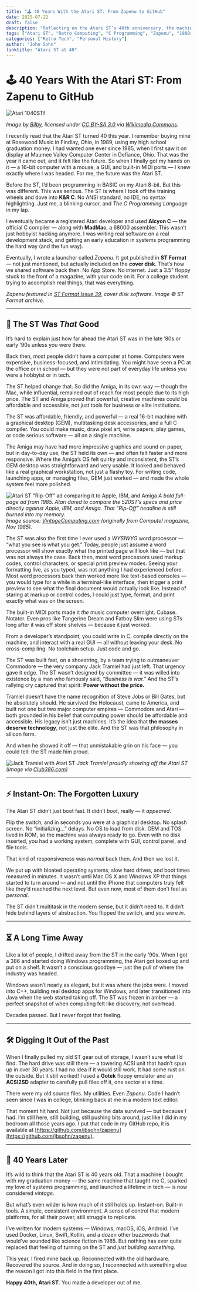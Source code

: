 ```yaml
---
title: "🕹️ 40 Years With the Atari ST: From Zapenu to GitHub"
date: 2025-07-22
draft: false
description: "Reflecting on the Atari ST’s 40th anniversary, the machine that launched my programming journey — from cover disks to GitHub."
tags: ["Atari ST", "Retro Computing", "C Programming", "Zapenu", "1980s", "MIDI"]
categories: ["Retro Tech", "Personal History"]
author: "John Sohn"
linktitle: "Atari ST at 40"
---
```


# 🕹️ 40 Years With the Atari ST: From Zapenu to GitHub

![Atari 1040STf](/images/atari-1040STf.jpg)

*Image by [Bilby](https://commons.wikimedia.org/wiki/User:Bilby), licensed under [CC BY-SA 3.0](https://creativecommons.org/licenses/by-sa/3.0/) via [Wikimedia Commons](https://commons.wikimedia.org/wiki/File:Atari_1040STf.jpg).*

I recently read that the Atari ST turned 40 this year. I remember buying mine at Rosewood Music in Findlay, Ohio, in 1989, using my high school graduation money. I had wanted one ever since 1985, when I first saw it on display at Maumee Valley Computer Center in Defiance, Ohio. That was the year it came out, and it felt like the future. So when I finally got my hands on it — a 16-bit computer with a mouse, a GUI, and built-in MIDI ports — I knew exactly where I was headed. For me, the future was the Atari ST.

Before the ST, I’d been programming in BASIC on my Atari 8-bit. But this was different. This was serious. The ST is where I took off the training wheels and dove into **K&R C**. No ANSI standard, no IDE, no syntax highlighting. Just me, a blinking cursor, and *The C Programming Language* in my lap.

I eventually became a registered Atari developer and used **Alcyon C** — the official C compiler — along with **MadMac**, a 68000 assembler. This wasn’t just hobbyist hacking anymore. I was writing real software on a real development stack, and getting an early education in systems programming the hard way (and the fun way).

Eventually, I wrote a launcher called *Zapenu*. It got published in **ST Format** — not just mentioned, but actually included on the **cover disk**. That’s how we shared software back then. No App Store. No internet. Just a 3.5" floppy stuck to the front of a magazine, with your code on it. For a college student trying to accomplish real things, that was everything.

*Zapenu featured in [ST Format Issue 39](https://stformat.com/stf39/index.html), cover disk software. Image © ST Format archive.*


---

## 👑 The ST Was *That* Good

It’s hard to explain just how far ahead the Atari ST was in the late ’80s or early ’90s unless you were there.

Back then, most people didn’t have a computer at home. Computers were expensive, business-focused, and intimidating. You might have seen a PC at the office or in school — but they were not part of everyday life unless you were a hobbyist or in tech.

The ST helped change that. So did the Amiga, in its own way — though the Mac, while influential, remained out of reach for most people due to its high price. The ST and Amiga proved that powerful, creative machines could be affordable and accessible, not just tools for business or elite institutions.

The ST was affordable, friendly, and powerful — a real 16-bit machine with a graphical desktop (GEM), multitasking desk accessories, and a full C compiler. You could make music, draw pixel art, write papers, play games, or code serious software — all on a single machine.

The Amiga may have had more impressive graphics and sound on paper, but in day-to-day use, the ST held its own — and often felt faster and more responsive. Where the Amiga’s OS felt quirky and inconsistent, the ST’s GEM desktop was straightforward and very usable. It looked and behaved like a real graphical workstation, not just a flashy toy. For writing code, launching apps, or managing files, GEM just worked — and made the whole system feel more polished.

![Atari ST "Rip-Off" ad comparing it to Apple, IBM, and Amiga](/images/power-without-price.jpg)
*A bold full-page ad from 1985. Atari dared to compare the 520ST’s specs and price directly against Apple, IBM, and Amiga. That “Rip-Off” headline is still burned into my memory.*  
*Image source: [VintageComputing.com](https://www.vintagecomputing.com/?p=1117) (originally from *Compute!* magazine, Nov 1985).*


The ST was also the first time I ever used a *WYSIWYG* word processor — “what you see is what you get.” Today, people just assume a word processor will show exactly what the printed page will look like — but that was not always the case. Back then, most word processors used markup codes, control characters, or special print preview modes. Seeing your formatting live, as you typed, was not anything I had experienced before. Most word processors back then worked more like text-based consoles — you would type for a while in a terminal-like interface, then trigger a print preview to see what the final document would actually look like. Instead of staring at markup or control codes, I could just type, format, and print exactly what was on the screen. 

The built-in MIDI ports made it *the* music computer overnight. Cubase. Notator. Even pros like Tangerine Dream and Fatboy Slim were using STs long after it was off store shelves — because it just worked.

From a developer’s standpoint, you could write in C, compile directly on the machine, and interact with a real GUI — all without leaving your desk. No cross-compiling. No toolchain setup. Just code and go.

The ST was built fast, on a shoestring, by a team trying to outmaneuver Commodore — the very company Jack Tramiel had just left. That urgency gave it edge. The ST wasn’t designed by committee — it was willed into existence by a man who famously said, *“Business is war.”* And the ST’s rallying cry captured that spirit: **Power without the price.**

Tramiel doesn’t have the name recognition of Steve Jobs or Bill Gates, but he absolutely should. He survived the Holocaust, came to America, and built not one but two major computer empires — Commodore and Atari — both grounded in his belief that computing power should be affordable and accessible. His legacy isn’t just machines. It’s the idea that **the masses deserve technology**, not just the elite. And the ST was that philosophy in silicon form.

And when he showed it off — that unmistakable grin on his face — you could tell: the ST made him proud. 

![Jack Tramiel with Atari ST](/images/tramiel.png)
*Jack Tramiel proudly showing off the Atari ST (Image via [Club386.com](https://www.club386.com/the-roundup-jack-tramiels-birthday-news-extras/))*

---

## ⚡ Instant-On: The Forgotten Luxury

The Atari ST didn’t just boot fast. It didn’t *boot*, really — it *appeared*.

Flip the switch, and in seconds you were at a graphical desktop. No splash screen. No “initializing...” delays. No OS to load from disk. GEM and TOS lived in ROM, so the machine was always ready to go. Even with no disk inserted, you had a working system, complete with GUI, control panel, and file tools.

That kind of responsiveness was *normal* back then. And then we lost it.

We put up with bloated operating systems, slow hard drives, and boot times measured in minutes. It wasn’t until Mac OS X and Windows XP that things started to turn around — and not until the iPhone that computers truly felt like they’d reached the next level. But even now, most of them don’t feel as *personal*.

The ST didn’t multitask in the modern sense, but it didn’t need to. It didn’t hide behind layers of abstraction. You flipped the switch, and you were *in*.

---

## ⏳ A Long Time Away

Like a lot of people, I drifted away from the ST in the early ’90s. When I got a 386 and started doing Windows programming, the Atari got boxed up and put on a shelf. It wasn’t a conscious goodbye — just the pull of where the industry was headed.

Windows wasn’t nearly as elegant, but it was where the jobs were. I moved into C++, building real desktop apps for Windows, and later transitioned into Java when the web started taking off. The ST was frozen in amber — a perfect snapshot of when computing felt like discovery, not overhead.

Decades passed. But I never forgot that feeling.

---

## 🛠️ Digging It Out of the Past

When I finally pulled my old ST gear out of storage, I wasn’t sure what I’d find. The hard drive was still there — a towering ACSI unit that hadn’t spun up in over 30 years. I had no idea if it would still work. It had some rust on the outside. But it still worked! I used a **Gotek** floppy emulator and an **ACSI2SD** adapter to carefully pull files off it, one sector at a time.

There were my old source files. My utilities. Even *Zapenu*. Code I hadn’t seen since I was in college, blinking back at me in a modern text editor.

That moment hit hard. Not just because the data survived — but because *I* had. I’m still here, still building, still pushing bits around, just like I did in my bedroom all those years ago. I put that code in my GitHub repo, it is available at [https://github.com/jbsohn/zapenu](https://github.com/jbsohn/zapenu).

---

## 🎂 40 Years Later

It’s wild to think that the Atari ST is 40 years old. That a machine I bought with my graduation money — the same machine that taught me C, sparked my love of systems programming, and launched a lifetime in tech — is now considered *vintage*.

But what’s even wilder is how much of it still holds up. Instant-on. Built-in tools. A simple, consistent environment. A sense of control that modern platforms, for all their power, still struggle to replicate.

I’ve written for modern systems — Windows, macOS, iOS, Android. I’ve used Docker, Linux, Swift, Kotlin, and a dozen other buzzwords that would’ve sounded like science fiction in 1985. But nothing has ever quite replaced that feeling of turning on the ST and *just building something*.

This year, I fired mine back up. Reconnected with the old hardware. Recovered the source. And in doing so, I reconnected with something else: the reason I got into this field in the first place.

**Happy 40th, Atari ST.**
You made a developer out of me.
